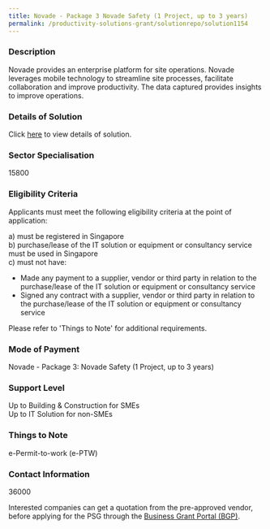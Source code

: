 ```yaml
---
title: Novade - Package 3 Novade Safety (1 Project, up to 3 years)
permalink: /productivity-solutions-grant/solutionrepo/solution1154
---
```


### Description

Novade provides an enterprise platform for site operations. Novade leverages mobile technology to streamline site processes, facilitate collaboration and improve productivity. The data captured provides insights to improve operations.

### Details of Solution

Click <a href='CSG Software Pte Ltd' target='_blank' rel='noopener'>here</a> to view details of solution.

### Sector Specialisation

 15800 

### Eligibility Criteria

Applicants must meet the following eligibility criteria at the point of application:

a) must be registered in Singapore <br>
b) purchase/lease of the IT solution or equipment or consultancy service must be used in Singapore <br>
c) must not have:
- Made any payment to a supplier, vendor or third party in relation to the purchase/lease of the IT solution or equipment or consultancy service
- Signed any contract with a supplier, vendor or third party in relation to the purchase/lease of the IT solution or equipment or consultancy service

Please refer to 'Things to Note' for additional requirements.

### Mode of Payment
Novade - Package 3: Novade Safety (1 Project, up to 3 years)

### Support Level
Up to Building & Construction for SMEs <br>
Up to IT Solution for non-SMEs

### Things to Note
e-Permit-to-work (e-PTW)

### Contact Information
36000

Interested companies can get a quotation from the pre-approved vendor, before applying for the PSG through the <a target='_blank' rel='noopener' href='https://www.businessgrants.gov.sg/'>Business Grant Portal (BGP)</a>.
